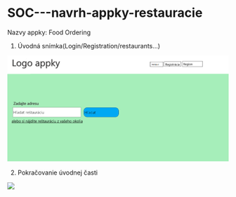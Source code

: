 # SOC---navrh-appky-restauracie
Nazvy appky: Food Ordering
1. Úvodná snímka(Login/Registration/restaurants...)
<img src="https://github.com/filipsupolik/SOC---navrh-appky-restauracie/blob/master/Návrh SOČ stránky.png">

2. Pokračovanie úvodnej časti
<img src="https://github.com/filipsupolik/SOC---navrh-appky-restauracie/blob/master/2. časť hlavnej stránky.png.png">
